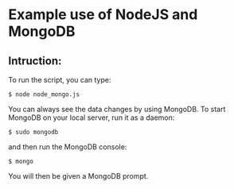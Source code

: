 Example use of NodeJS and MongoDB
=================================

Intruction:
-----------

To run the script, you can type:

	$ node node_mongo.js

You can always see the data changes by using MongoDB.
To start MongoDB on your local server, run it as a daemon:

	$ sudo mongodb

and then run the MongoDB console:

	$ mongo

You will then be given a MongoDB prompt.